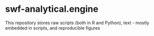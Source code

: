 # swf-analytical.engine
This repository stores raw scripts (both in R and Python), text - mostly embedded in scripts, and reproducible figures
